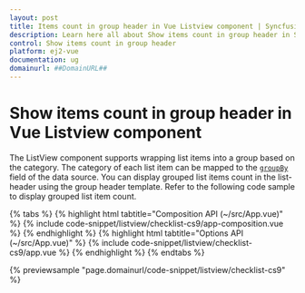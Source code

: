 ```yaml
---
layout: post
title: Items count in group header in Vue Listview component | Syncfusion
description: Learn here all about Show items count in group header in Syncfusion Vue Listview component of Syncfusion Essential JS 2 and more.
control: Show items count in group header 
platform: ej2-vue
documentation: ug
domainurl: ##DomainURL##
---
```


# Show items count in group header in Vue Listview component

The ListView component supports wrapping list items into a group based on the category. The category of each list item can be mapped to the [`groupBy`](https://helpej2.syncfusion.com/vue/documentation/api/list-view/fieldSettingsModel/#groupby) field of the data source. You can display grouped list items count in the list-header using the group header template. Refer to the following code sample to display grouped list item count.

{% tabs %}
{% highlight html tabtitle="Composition API (~/src/App.vue)" %}
{% include code-snippet/listview/checklist-cs9/app-composition.vue %}
{% endhighlight %}
{% highlight html tabtitle="Options API (~/src/App.vue)" %}
{% include code-snippet/listview/checklist-cs9/app.vue %}
{% endhighlight %}
{% endtabs %}
        
{% previewsample "page.domainurl/code-snippet/listview/checklist-cs9" %}